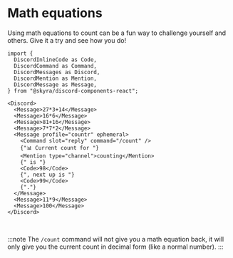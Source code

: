 # Math equations

Using math equations to count can be a fun way to challenge yourself and others. Give it a try and see how you do!

```mdx-code-block
import {
  DiscordInlineCode as Code,
  DiscordCommand as Command,
  DiscordMessages as Discord,
  DiscordMention as Mention,
  DiscordMessage as Message,
} from "@skyra/discord-components-react";

<Discord>
  <Message>27*3+14</Message>
  <Message>16*6</Message>
  <Message>81+16</Message>
  <Message>7*7*2</Message>
  <Message profile="countr" ephemeral>
    <Command slot="reply" command="/count" />
    {"📊 Current count for "}
    <Mention type="channel">counting</Mention>
    {" is "}
    <Code>98</Code>
    {", next up is "}
    <Code>99</Code>
    {"."}
  </Message>
  <Message>11*9</Message>
  <Message>100</Message>
</Discord>
```

<br/>

:::note
The `/count` command will not give you a math equation back, it will only give you the current count in decimal form (like a normal number).
:::
